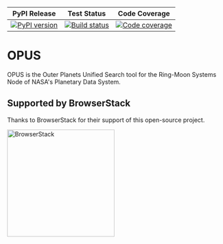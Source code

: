 | PyPI Release | Test Status | Code Coverage |
| ------------ | ----------- | ------------- |
| [![PyPI version](https://badge.fury.io/py/rms-opus.svg)](https://badge.fury.io/py/rms-opus) | [![Build status](https://img.shields.io/github/actions/workflow/status/SETI/rms-opus/run-app-tests.yml?branch=main)](https://github.com/SETI/rms-opus/actions) | [![Code coverage](https://img.shields.io/codecov/c/github/SETI/rms-opus/main?logo=codecov)](https://codecov.io/gh/SETI/rms-opus) |


# OPUS

OPUS is the Outer Planets Unified Search tool for the Ring-Moon Systems Node of NASA's Planetary Data System.



## Supported by BrowserStack
Thanks to BrowserStack for their support of this open-source project.

<a href="https://www.browserstack.com">
  <img src="browserstack-logo-600x315.png" alt="BrowserStack" width="250">
</a>